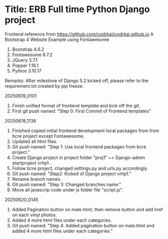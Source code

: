 # Title: ERB Full time Python Django project

Frontend reference from https://github.com/codrkai/codrkai.github.io
A Bootstrap 4 Website Example using Fontawesome

<!-- Initial Environment -->
1. Bootstrap 4.6.2
2. Fontawesome 6.7.2
3. JQuery 3.7.1
4. Popper 1.16.1
5. Python 3.10.17

Remarks: After milestone of Django 5.2 kicked off, please refer to the requirement.txt created by pip freeze.

<!-- Change log -->
20250619_0101
1. Finish unified format of frontend template and kick off the git.
2. First git push named: "Step 0: First Commit of Frontend templates"

20250619_1136
1. Finished copied initial frontend development local packages from from bcre project except Fontawesome.
2. Updated all html files.
3. Git push named: "Step 1: Use local frontend packages from bcre project."
4. Create Django project in project folder "proj1" ~> Django-admin startproject vrhp1 .
5. Follow bcre project, changed settings.py and urls.py accordingly.
6. Git push named: "Step2: Kicked of Django project vrhp1."
7. Rename branch names.
8. Git push named: "Step 3: Changed branches name."
9. Move all javascrip code under js folder file "script.js".

20250620_0145
1. Added Pagination button on male.html, then remove button and add href on each vinyl photos.
2. Added 4 more html files under each categories.
3. Git push named: "Step 4: Added pagination button on male.html and added 4 more html files under each categories."

